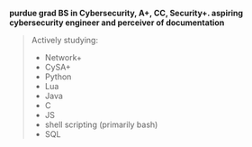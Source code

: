 <!--The background color should be `#a9a1c4` for light mode and `#1c1630` for dark mode.-->


**purdue grad BS in Cybersecurity, A+, CC, Security+. aspiring cybersecurity engineer and perceiver of documentation**
>Actively studying:
>* Network+
>* CySA+
>* Python
>* Lua
>* Java
>* C
>* JS
>* shell scripting (primarily bash)
>* SQL


<!--
**crypticredux/crypticredux** is a ✨ _special_ ✨ repository because its `README.md` (this file) appears on your GitHub profile.

Here are some ideas to get you started:

- 🔭 I’m currently working on ...
- 🌱 I’m currently learning ...
- 👯 I’m looking to collaborate on ...
- 🤔 I’m looking for help with ...
- 💬 Ask me about ...
- 📫 How to reach me: ...
- 😄 Pronouns: ...
- ⚡ Fun fact: ...
-->
